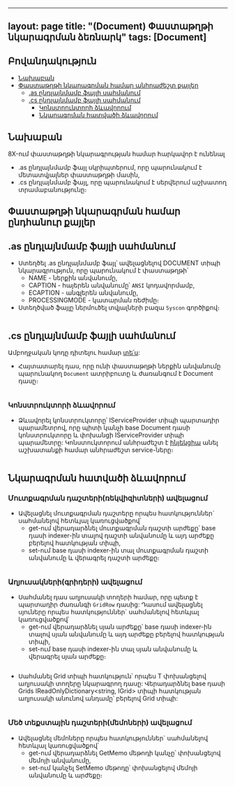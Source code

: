 
---
layout: page
title: "(Document) Փաստաթղթի նկարագրման ձեռնարկ"
tags: [Document]
---

## Բովանդակություն

* [Նախաբան](#նախաբան)
* [Փաստաթղթի նկարագրման համար անհրաժեշտ քայլեր](#փաստաթղթի-նկարագրման-համար-ընդհանուր-քայլեր)
  * [.as ընդլայնմամբ ֆայլի սահմանում](#as-ընդլայնմամբ-ֆայլի-սահմանում)
  * [.cs ընդլայնմամբ ֆայլի սահմանում](#cs-ընդլայնմամբ-ֆայլի-սահմանում)
    * [Կոնստրուկտորի ձևավորում](#կոնստրուկտորի-ձևավորում)
    * [Նկարագրման հատվածի ձևավորում](#նկարագրման-հատվածի-ձևավորում)


## Նախաբան

8X-ում փաստաթղթի նկարագրության համար հարկավոր է ունենալ 
- .as ընդլայնմամբ ֆայլ սկրիպտերում, որը պարունակում է մետատվյալներ փաստաթղթի մասին,
- .cs ընդլայնմամբ ֆայլ, որը պարունակում է սերվերում աշխատող տրամաբանությունը։ 

## Փաստաթղթի նկարագրման համար ընդհանուր քայլեր

## .as ընդլայնմամբ ֆայլի սահմանում
- Ստեղծել .as ընդլայնմամբ ֆայլ՝ ավելացնելով DOCUMENT տիպի նկարագրություն, որը պարունակում է փաստաթղթի՝
  - NAME - ներքին անվանումը,
  - CAPTION - հայերեն անվանումը՝ `ANSI` կոդավորմամբ,
  - ECAPTION - անգլերեն անվանումը,
  - PROCESSINGMODE - կատարման ռեժիմը։
- Ստեղծված ֆայլը ներմուծել տվյալների բազա `Syscon` գործիքով։

```c#

```

## .cs ընդլայնմամբ ֆայլի սահմանում

Ամբողջական կոդը դիտելու համար [տե՛ս](/src/server_api/examples/ds/array_based_code.cs): 

- Հայտատարել դաս, որը ունի փաստաթղթի ներքին անվանումը պարունակող `Document` ատրիբուտը և  ժառանգում է Document դասը։

```c#

```

### Կոնստրուկտորի ձևավորում

- Ձևավորել կոնստրուկտորը՝ IServiceProvider տիպի պարտադիր պարամետրով, որը պիտի կանչի base Document դասի կոնստրուկտորը և փոխանցի IServiceProvider տիպի պարամետրը: Կոնստուկտորում անհրաժեշտ է [ինյեկցիա](https://learn.microsoft.com/en-us/dotnet/core/extensions/dependency-injection) անել աշխատանքի համար անհրաժեշտ service-ները։

```c#

```

## Նկարագրման հատվածի ձևավորում

### Մուտքագրման դաշտերի(ռեկվիզիտների) ավելացում

- Ավելացնել մուտքագրման դաշտերը որպես հատկություններ` սահմանելով հետևյալ կառուցվածքով՝
  -  get-ում վերադարձնել մուտքագրման դաշտի արժեքը՝ base դասի indexer-ին տալով դաշտի անվանումը և այդ արժեքը բերելով հատկության տիպի,
  -  set-ում base դասի indexer-ին տալ մուտքագրման դաշտի անվանումը և վերագրել դաշտի արժեքը։

```c#

```

### Աղյուսակների(գրիդերի) ավելացում

- Սահմանել դաս աղյուսակի տողերի համար, որը պետք է պարտադիր ժառանգի `GridRow` դասից: Դասում ավելացնել սյուները որպես հատկություններ` սահմանելով հետևյալ կառուցվածքով՝
	-  get-ում վերադարձնել սյան արժեքը՝ base դասի indexer-ին տալով սյան անվանումը և այդ արժեքը բերելով հատկության տիպի,
	-  set-ում base դասի indexer-ին տալ սյան անվանումը և վերագրել սյան արժեքը։

```c#

```

- Սահմանել Grid<T> տիպի հատկություն՝ որպես T փոխանցելով աղյուսակի տողերը նկարագրող դասը: Վերադարձնել base դասի Grids IReadOnlyDictionary<string, IGrid> տիպի հատկության աղյուսակի անունով անդամը՝ բերելով Grid<T> տիպի:

```c#

```

###  Մեծ տեքստային դաշտերի(մեմոների) ավելացում

- Ավելացնել մեմոները որպես հատկություններ` սահմանելով հետևյալ կառուցվածքով՝
  -  get-ում վերադարձնել GetMemo մեթոդի կանչը՝ փոխանցելով մեմոյի անվանումը,
  -  set-ում կանչել SetMemo մեթոդը՝ փոխանցելով մեմոյի անվանումը և արժեքը։

```c#

```



